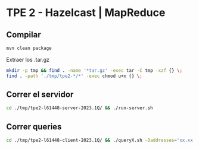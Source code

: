 # TPE 2 - Hazelcast | MapReduce

## Compilar
```bash
mvn clean package
```

Extraer los .tar.gz
```bash
mkdir -p tmp && find . -name '*tar.gz' -exec tar -C tmp -xzf {} \;
find . -path './tmp/tpe2-*/*' -exec chmod u+x {} \;
```

## Correr el servidor
```bash
cd ./tmp/tpe2-l61448-server-2023.1Q/ && ./run-server.sh
```

## Correr queries
```bash
cd ./tmp/tpe2-l61448-client-2023.1Q/ && ./queryX.sh -Daddresses='xx.xx.xx.xx:XXXX;yy.yy.yy.yy:YYYY' -DinPath=XX -DoutPath=YY [params]
```
